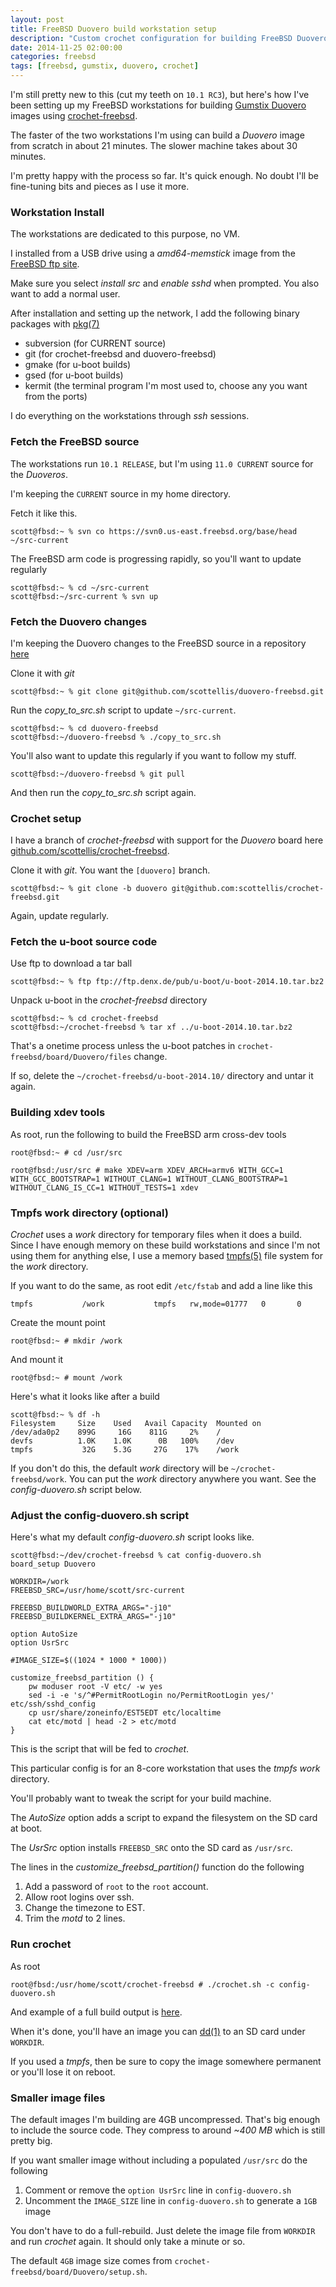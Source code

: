```yaml
---
layout: post
title: FreeBSD Duovero build workstation setup
description: "Custom crochet configuration for building FreeBSD Duovero systems"
date: 2014-11-25 02:00:00
categories: freebsd
tags: [freebsd, gumstix, duovero, crochet]
---
```


I'm still pretty new to this (cut my teeth on `10.1 RC3`), but here's how I've been setting up my FreeBSD workstations for building [Gumstix Duovero][duovero] images using [crochet-freebsd][crochet].

The faster of the two workstations I'm using can build a *Duovero* image from scratch in about 21 minutes. The slower machine takes about 30 minutes.

I'm pretty happy with the process so far. It's quick enough. No doubt I'll be fine-tuning bits and pieces as I use it more. 

### Workstation Install

The workstations are dedicated to this purpose, no VM. 

I installed from a USB drive using a *amd64-memstick* image from the [FreeBSD ftp site][freebsd-download].

Make sure you select *install src* and *enable sshd* when prompted. You also want to add a normal user.

After installation and setting up the network, I add the following binary packages with [pkg(7)][pkg]

* subversion (for CURRENT source)
* git (for crochet-freebsd and duovero-freebsd)
* gmake (for u-boot builds)
* gsed (for u-boot builds)
* kermit (the terminal program I'm most used to, choose any you want from the ports)


I do everything on the workstations through *ssh* sessions.

### Fetch the FreeBSD source

The workstations run `10.1 RELEASE`, but I'm using `11.0 CURRENT` source for the *Duoveros*.

I'm keeping the `CURRENT` source in my home directory. 

Fetch it like this.

    scott@fbsd:~ % svn co https://svn0.us-east.freebsd.org/base/head ~/src-current

The FreeBSD arm code is progressing rapidly, so you'll want to update regularly

    scott@fbsd:~ % cd ~/src-current
	scott@fbsd:~/src-current % svn up

### Fetch the Duovero changes

I'm keeping the Duovero changes to the FreeBSD source in a repository [here][duovero-freebsd]

Clone it with *git*

    scott@fbsd:~ % git clone git@github.com/scottellis/duovero-freebsd.git

Run the *copy\_to\_src.sh* script to update `~/src-current`.

    scott@fbsd:~ % cd duovero-freebsd
    scott@fbsd:~/duovero-freebsd % ./copy_to_src.sh
  
You'll also want to update this regularly if you want to follow my stuff.

    scott@fbsd:~/duovero-freebsd % git pull

And then run the *copy\_to\_src.sh* script again.

### Crochet setup

I have a branch of *crochet-freebsd* with support for the *Duovero* board here [github.com/scottellis/crochet-freebsd][crochet-scottellis].

Clone it with *git*. You want the `[duovero]` branch.

    scott@fbsd:~ % git clone -b duovero git@github.com:scottellis/crochet-freebsd.git

Again, update regularly.

### Fetch the u-boot source code

Use ftp to download a tar ball

    scott@fbsd:~ % ftp ftp://ftp.denx.de/pub/u-boot/u-boot-2014.10.tar.bz2

Unpack u-boot in the *crochet-freebsd* directory

    scott@fbsd:~ % cd crochet-freebsd
    scott@fbsd:~/crochet-freebsd % tar xf ../u-boot-2014.10.tar.bz2

That's a onetime process unless the u-boot patches in `crochet-freebsd/board/Duovero/files` change.

If so, delete the `~/crochet-freebsd/u-boot-2014.10/` directory and untar it again.

### Building xdev tools

As root, run the following to build the FreeBSD arm cross-dev tools

    root@fbsd:~ # cd /usr/src

    root@fbsd:/usr/src # make XDEV=arm XDEV_ARCH=armv6 WITH_GCC=1 WITH_GCC_BOOTSTRAP=1 WITHOUT_CLANG=1 WITHOUT_CLANG_BOOTSTRAP=1 WITHOUT_CLANG_IS_CC=1 WITHOUT_TESTS=1 xdev


### Tmpfs work directory (optional)

*Crochet* uses a *work* directory for temporary files when it does a build. Since I have enough memory on these build workstations and since I'm not using them for anything else, I use a memory based [tmpfs(5)][tmpfs] file system for the *work* directory.

If you want to do the same, as root edit `/etc/fstab` and add a line like this

    tmpfs           /work           tmpfs   rw,mode=01777   0       0

Create the mount point

    root@fbsd:~ # mkdir /work

And mount it

    root@fbsd:~ # mount /work

Here's what it looks like after a build

    scott@fbsd:~ % df -h
    Filesystem     Size    Used   Avail Capacity  Mounted on
    /dev/ada0p2    899G     16G    811G     2%    /
    devfs          1.0K    1.0K      0B   100%    /dev
    tmpfs           32G    5.3G     27G    17%    /work


If you don't do this, the default *work* directory will be `~/crochet-freebsd/work`. You can put the *work* directory anywhere you want. See the *config-duovero.sh* script below.


### Adjust the config-duovero.sh script

Here's what my default *config-duovero.sh* script looks like.

    scott@fbsd:~/dev/crochet-freebsd % cat config-duovero.sh
    board_setup Duovero

    WORKDIR=/work
    FREEBSD_SRC=/usr/home/scott/src-current

    FREEBSD_BUILDWORLD_EXTRA_ARGS="-j10"
    FREEBSD_BUILDKERNEL_EXTRA_ARGS="-j10"

    option AutoSize
    option UsrSrc

    #IMAGE_SIZE=$((1024 * 1000 * 1000))

    customize_freebsd_partition () {
        pw moduser root -V etc/ -w yes
        sed -i -e 's/^#PermitRootLogin no/PermitRootLogin yes/' etc/ssh/sshd_config
        cp usr/share/zoneinfo/EST5EDT etc/localtime
        cat etc/motd | head -2 > etc/motd
    }


This is the script that will be fed to *crochet*.

This particular config is for an 8-core workstation that uses the *tmpfs work* directory.

You'll probably want to tweak the script for your build machine.

The *AutoSize* option adds a script to expand the filesystem on the SD card at boot.

The *UsrSrc* option installs `FREEBSD_SRC` onto the SD card as `/usr/src`.

The lines in the *customize\_freebsd\_partition()* function do the following

1. Add a password of `root` to the `root` account.
2. Allow root logins over ssh.
3. Change the timezone to EST.
4. Trim the *motd* to 2 lines.

### Run crochet

As root

    root@fbsd:/usr/home/scott/crochet-freebsd # ./crochet.sh -c config-duovero.sh

And example of a full build output is [here][crochet-build].

When it's done, you'll have an image you can [dd(1)][dd] to an SD card under `WORKDIR`. 

If you used a *tmpfs*, then be sure to copy the image somewhere permanent or you'll lose it on reboot.

### Smaller image files

The default images I'm building are 4GB uncompressed. That's big enough to include the source code. They compress to around *~400 MB* which is still pretty big.

If you want smaller image without including a populated `/usr/src` do the following

1. Comment or remove the `option UsrSrc` line in `config-duovero.sh`
2. Uncomment the `IMAGE_SIZE` line in `config-duovero.sh` to generate a `1GB` image

You don't have to do a full-rebuild. Just delete the image file from `WORKDIR` and run *crochet* again. It should only take a minute or so.

The default `4GB` image size comes from `crochet-freebsd/board/Duovero/setup.sh`.

[duovero]: https://store.gumstix.com/index.php/category/43/
[crochet]: https://github.com/kientzle/crochet-freebsd
[freebsd-download]: ftp://ftp.freebsd.org/pub/FreeBSD/releases/ISO-IMAGES/10.1/
[pkg]: http://www.freebsd.org/cgi/man.cgi?query=pkg&apropos=0&sektion=0&manpath=FreeBSD+10.1-RELEASE&arch=default&format=html
[crochet-scottellis]: https://github.com/scottellis/crochet-freebsd
[duovero-freebsd]: https://github.com/scottellis/duovero-freebsd
[tmpfs]: http://www.freebsd.org/cgi/man.cgi?query=tmpfs&apropos=0&sektion=0&manpath=FreeBSD+10.1-RELEASE&arch=default&format=html
[dd]: http://www.freebsd.org/cgi/man.cgi?query=dd&apropos=0&sektion=0&manpath=FreeBSD+10.1-RELEASE&arch=default&format=html
[crochet-build]: https://gist.github.com/scottellis/7cae83fe9584cd5f157a